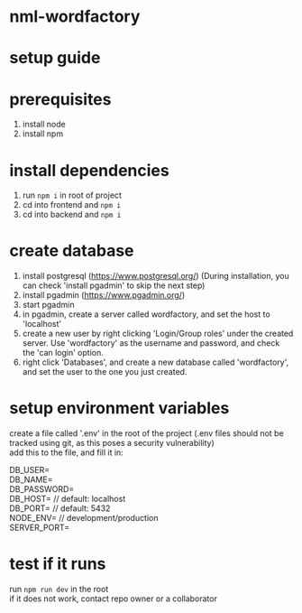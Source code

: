 ﻿# nml-wordfactory

# setup guide

# prerequisites

1. install node
2. install npm

# install dependencies

1. run `npm i` in root of project
2. cd into frontend and `npm i`
3. cd into backend and `npm i`

# create database

1. install postgresql (https://www.postgresql.org/) (During installation, you can check 'install pgadmin' to skip the next step)
2. install pgadmin (https://www.pgadmin.org/)
3. start pgadmin
4. in pgadmin, create a server called wordfactory, and set the host to 'localhost'
5. create a new user by right clicking 'Login/Group roles' under the created server. Use 'wordfactory' as the username and password, and check the 'can login' option.
6. right click 'Databases', and create a new database called 'wordfactory', and set the user to the one you just created.

# setup environment variables

create a file called '.env' in the root of the project (.env files should not be tracked using git, as this poses a security vulnerability)  
add this to the file, and fill it in:

DB_USER=  
DB_NAME=  
DB_PASSWORD=  
DB_HOST= // default: localhost  
DB_PORT= // default: 5432  
NODE_ENV= // development/production  
SERVER_PORT=

# test if it runs

run `npm run dev` in the root  
if it does not work, contact repo owner or a collaborator
